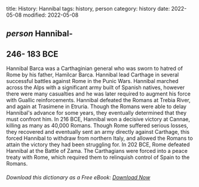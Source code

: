 title: History: Hannibal
tags: history, person
category: history
date: 2022-05-08
modified: 2022-05-08

## _person_  Hannibal-
  246-
183 BCE
-
Hannibal Barca was a
Carthaginian general who was sworn to hatred of Rome by his father,
Hamilcar Barca.  Hannibal lead Carthage in several successful battles
against Rome in the Punic Wars.  Hannibal marched across the Alps with
a significant army built of Spanish natives, however there were many
casualties and he was later required to augment his force with Guallic
reinforcements.  Hannibal defeated the Romans at Trebia River, and
again at Trasimene in Etruria.    Though the Romans were able to delay
Hannibal's advance for some years, they eventually determined that they
must confront him.  In   216 BCE,
 Hannibal won a decisive victory
at Cannae, killing as many as 40,000 Romans.   Though Rome suffered
serious losses, they recovered and eventually sent an army directly
against Carthage, this forced Hannibal to withdraw from northern Italy,
and allowed the Romans to attain the victory they had been struggling
for.  In   202 BCE,
 Rome defeated Hannibal at the Battle of
Zama.  The Carthagians were forced into a peace treaty with Rome,
which required them to relinquish control of Spain to the Romans.


###### Download *this* dictionary as a Free eBook: [Download Now]({static}static/SerfHistoryDictionary.pdf)


